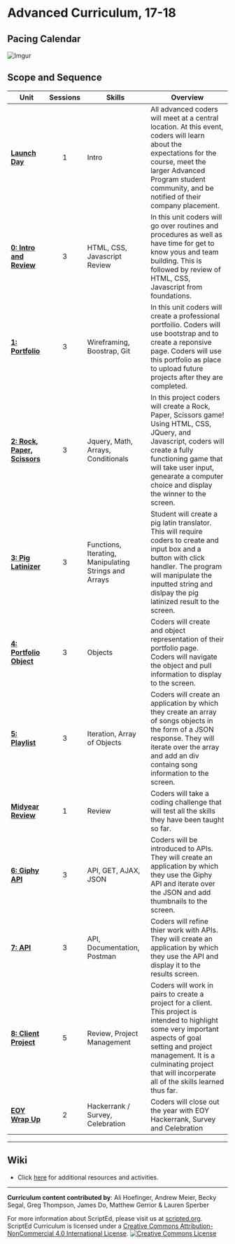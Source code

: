 # Advanced Curriculum, 17-18

## Pacing Calendar
![Imgur](http://i.imgur.com/nDHrZy0.png)

## Scope and Sequence

| Unit  | Sessions | Skills | Overview|
|-------|:-------:|------|------|
| [**Launch Day**](units/launch) | 1  | Intro | All advanced coders will meet at a central location. At this event, coders will learn about the expectations for the course, meet the larger Advanced Program student community, and be notified of their company placement.|
| [**0: Intro and Review**](units/unit0)| 3 | HTML, CSS, Javascript Review | In this unit coders will go over routines and procedures as well as have time for get to know yous and team building. This is followed by review of HTML, CSS, Javascript from foundations. |
| [**1: Portfolio**](units/unit1) | 3 | Wireframing, Boostrap, Git  | In this unit coders will create a professional portfoilio. Coders will use bootstrap and to create a reponsive page. Coders will use this portfolio as place to upload future projects after they are completed. |
| [**2: Rock, Paper, Scissors**](units/unit2) | 3 | Jquery, Math, Arrays, Conditionals|In this project coders will create a Rock, Paper, Scissors game! Using HTML, CSS, JQuery, and Javascript, coders will create a fully functioning game that will take user input, genearate a computer choice and display the winner to the screen.|
| [**3: Pig Latinizer**](units/unit3) | 3 | Functions, Iterating, Manipulating Strings and Arrays| Student will create a pig latin translator. This will require coders to create and input box and a button with click handler. The program will manipulate the inputted string and dislpay the pig latinized result to the screen. |
| [**4: Portfolio Object**](units/unit4) | 3 | Objects | Coders will create and object representation of their portfolio page. Coders will navigate the object and pull information to display to the screen.   |
| [**5: Playlist**](units/unit5) | 3 | Iteration, Array of Objects | Coders will create an application by which they create an array of songs objects in the form of a JSON response. They will iterate over the array and add an div containg song information to the screen.|
| [**Midyear Review**](units/mid) | 1 | Review | Coders will take a coding challenge that will test all the skills they have been taught so far.|
| [**6: Giphy  API**](units/unit6) | 3 | API, GET, AJAX, JSON | Coders will be introduced to APIs. They will create an application by which they use the Giphy API and iterate over the JSON and add thumbnails to the screen.|
| [**7: API**](units/unit7)| 3 | API, Documentation, Postman| Coders will refine thier work with APIs. They will create an application by which they use the API and display it to the results screen.|
| [**8: Client Project**](units/unit8) | 5 | Review, Project Management | Coders will work in pairs to create a project for a client. This project is intended to highlight some very important aspects of goal setting and project management. It is a culminating project that will incorperate all of the skills learned thus far. |
| [**EOY Wrap Up**](units/eoy) | 2 | Hackerrank / Survey, Celebration | Coders will close out the year with EOY Hackerrank, Survey and Celebration|

----
## Wiki

* Click [here](https://github.com/ScriptEdcurriculum/curriculum17-18/wiki/2:-Advanced) for additional resources and activities.

----
**Curriculum content contributed by**: Ali Hoefinger, Andrew Meier, Becky Segal, Greg Thompson, James Do, Matthew Gerrior & Lauren Sperber

For more information about ScriptEd, please visit us at [scripted.org](https://www.scripted.org). 
<br>
ScriptEd Curriculum is licensed under a <a rel="license" href="http://creativecommons.org/licenses/by-nc/4.0/">Creative Commons Attribution-NonCommercial 4.0 International License</a>. 
<a rel="license" href="http://creativecommons.org/licenses/by-nc/4.0/"><img alt="Creative Commons License" style="border-width:0" src="https://i.creativecommons.org/l/by-nc/4.0/88x31.png" /></a>
